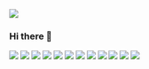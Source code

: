 <!--
**moonseonyeong/moonseonyeong** is a ✨ _special_ ✨ repository because its `README.md` (this file) appears on your GitHub profile.

Here are some ideas to get you started:

- 🔭 I’m currently working on ...
- 🌱 I’m currently learning ...
- 👯 I’m looking to collaborate on ...
- 🤔 I’m looking for help with ...
- 💬 Ask me about ...
- 📫 How to reach me: ...
- 😄 Pronouns: ...
- ⚡ Fun fact: ...
-->

<img src="https://capsule-render.vercel.app/api?type=waving&&color=gradient&section=header&reversal=false&height=200&text=Hi! &fontColor=auto&fontSize=70&fontAlign=50&fontAlignY=50" />

### Hi there 👋

<img src="https://img.shields.io/badge/JavaScript-yellow?style=flat-square&logo=JavaScript&logoColor=white"/> <img src="https://img.shields.io/badge/HTML-red?style=flat-square&logo=HTML5&logoColor=white"/> <img src="https://img.shields.io/badge/CSS-blue?style=flat-square&logo=CSS3&logoColor=white"/> <img src="https://img.shields.io/badge/styledcomponents-indianred?style=flat-square&logo=styled-components&logoColor=white"/> <img src="https://img.shields.io/badge/Storybook-salmon?style=flat-square&logo=Storybook&logoColor=white"/> <img src="https://img.shields.io/badge/Node.js-forestgreen?style=flat-square&logo=Node.js&logoColor=white"/> <img src="https://img.shields.io/badge/Nodemon-limegreen?style=flat-square&logo=Nodemon&logoColor=white"/> <img src="https://img.shields.io/badge/React-deepskyblue?style=flat-square&logo=React&logoColor=white"/> <img src="https://img.shields.io/badge/Redux-darkslateblue?style=flat-square&logo=Redux&logoColor=white"/> <img src="https://img.shields.io/badge/Git-orangered?style=flat-square&logo=Git&logoColor=white"/> <img src="https://img.shields.io/badge/Vercel-black?style=flat-square&logo=Vercel&logoColor=white"/> <img src="https://img.shields.io/badge/MySQL-steelblue?style=flat-square&logo=MySQL&logoColor=white"/>


